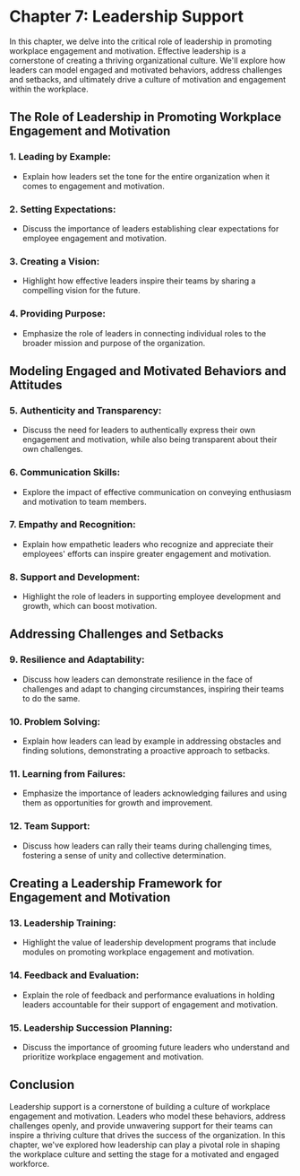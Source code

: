 Chapter 7: Leadership Support
=============================

In this chapter, we delve into the critical role of leadership in promoting workplace engagement and motivation. Effective leadership is a cornerstone of creating a thriving organizational culture. We'll explore how leaders can model engaged and motivated behaviors, address challenges and setbacks, and ultimately drive a culture of motivation and engagement within the workplace.

**The Role of Leadership in Promoting Workplace Engagement and Motivation**
---------------------------------------------------------------------------

### **1. Leading by Example:**

* Explain how leaders set the tone for the entire organization when it comes to engagement and motivation.

### **2. Setting Expectations:**

* Discuss the importance of leaders establishing clear expectations for employee engagement and motivation.

### **3. Creating a Vision:**

* Highlight how effective leaders inspire their teams by sharing a compelling vision for the future.

### **4. Providing Purpose:**

* Emphasize the role of leaders in connecting individual roles to the broader mission and purpose of the organization.

**Modeling Engaged and Motivated Behaviors and Attitudes**
----------------------------------------------------------

### **5. Authenticity and Transparency:**

* Discuss the need for leaders to authentically express their own engagement and motivation, while also being transparent about their own challenges.

### **6. Communication Skills:**

* Explore the impact of effective communication on conveying enthusiasm and motivation to team members.

### **7. Empathy and Recognition:**

* Explain how empathetic leaders who recognize and appreciate their employees' efforts can inspire greater engagement and motivation.

### **8. Support and Development:**

* Highlight the role of leaders in supporting employee development and growth, which can boost motivation.

**Addressing Challenges and Setbacks**
--------------------------------------

### **9. Resilience and Adaptability:**

* Discuss how leaders can demonstrate resilience in the face of challenges and adapt to changing circumstances, inspiring their teams to do the same.

### **10. Problem Solving:**

* Explain how leaders can lead by example in addressing obstacles and finding solutions, demonstrating a proactive approach to setbacks.

### **11. Learning from Failures:**

* Emphasize the importance of leaders acknowledging failures and using them as opportunities for growth and improvement.

### **12. Team Support:**

* Discuss how leaders can rally their teams during challenging times, fostering a sense of unity and collective determination.

**Creating a Leadership Framework for Engagement and Motivation**
-----------------------------------------------------------------

### **13. Leadership Training:**

* Highlight the value of leadership development programs that include modules on promoting workplace engagement and motivation.

### **14. Feedback and Evaluation:**

* Explain the role of feedback and performance evaluations in holding leaders accountable for their support of engagement and motivation.

### **15. Leadership Succession Planning:**

* Discuss the importance of grooming future leaders who understand and prioritize workplace engagement and motivation.

**Conclusion**
--------------

Leadership support is a cornerstone of building a culture of workplace engagement and motivation. Leaders who model these behaviors, address challenges openly, and provide unwavering support for their teams can inspire a thriving culture that drives the success of the organization. In this chapter, we've explored how leadership can play a pivotal role in shaping the workplace culture and setting the stage for a motivated and engaged workforce.
